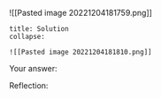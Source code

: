 
![[Pasted image 20221204181759.png]]

```ad-note
title: Solution
collapse:

![[Pasted image 20221204181810.png]]
```

Your answer:

Reflection:
